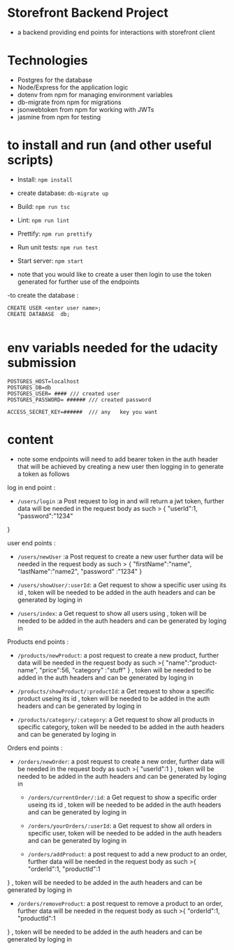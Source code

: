 # Storefront Backend Project

- a backend providing end points for interactions with storefront client

# Technologies

- Postgres for the database
- Node/Express for the application logic
- dotenv from npm for managing environment variables
- db-migrate from npm for migrations
- jsonwebtoken from npm for working with JWTs
- jasmine from npm for testing

# to install and run (and other useful scripts)

- Install: `npm install`
- create database: `db-migrate up`
- Build: `npm run tsc`
- Lint: `npm run lint`
- Prettify: `npm run prettify`
- Run unit tests: `npm run test`
- Start server: `npm start`

- note that you would like to create a user then login to use the token generated for further use of the endpoints

-to create the database : 
```
CREATE USER <enter user name>;
CREATE DATABASE  db;


```


# env variabls needed for the udacity submission
```
POSTGRES_HOST=localhost
POSTGRES_DB=db
POSTGRES_USER= #### /// created user
POSTGRES_PASSWORD= ###### /// created password 
 
ACCESS_SECRET_KEY=######  /// any   key you want
```


# content

- note some endpoints will need to add bearer token in the auth header that will be achieved by creating a new user then logging in to generate a token as follows

log in end point :

- `/users/login` :a Post request to log in and will return a jwt token, further data will be needed in the request body as such > {
  "userId":1,
  "password":"1234"

}

user end points :

- `/users/newUser` :a Post request to create a new user further data will be needed in the request body as such > {
  "firstName":"name",
  "lastName":"name2",
  "password" :"1234"
  }

- `/users/showUser/:userId`: a Get request to show a specific user using its id , token will be needed to be added in the auth headers and can be generated by loging in
- `/users/index`: a Get request to show all users using , token will be needed to be added in the auth headers and can be generated by loging in

Products end points :

- `/products/newProduct`: a post request to create a new product, further data will be needed in the request body as such >{
  "name":"product-name",
  "price":56,
  "category" :"stuff"
  }
  , token will be needed to be added in the auth headers and can be generated by loging in

- `/products/showProduct/:productId`: a Get request to show a specific product useing its id , token will be needed to be added in the auth headers and can be generated by loging in

- `/products/category/:category`: a Get request to show all products in specific category, token will be needed to be added in the auth headers and can be generated by loging in

Orders end points :

- `/orders/newOrder`: a post request to create a new order, further data will be needed in the request body as such >{
  "userId":1
  }
  , token will be needed to be added in the auth headers and can be generated by loging in

  - `/orders/currentOrder/:id`: a Get request to show a specific order useing its id , token will be needed to be added in the auth headers and can be generated by loging in

  - `/orders/yourOrders/:userId`: a Get request to show all orders in specific user, token will be needed to be added in the auth headers and can be generated by loging in

  - `/orders/addProduct`: a post request to add a new product to an order, further data will be needed in the request body as such >{
    "orderId":1,
    "productId":1

}
, token will be needed to be added in the auth headers and can be generated by loging in

- `/orders/removeProduct`: a post request to remove a product to an order, further data will be needed in the request body as such >{
  "orderId":1,
  "productId":1

}
, token will be needed to be added in the auth headers and can be generated by loging in
